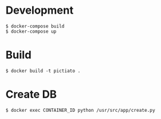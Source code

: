 # Development
```
$ docker-compose build
$ docker-compose up
```

# Build
```
$ docker build -t pictiato .
```

# Create DB
```
$ docker exec CONTAINER_ID python /usr/src/app/create.py
```